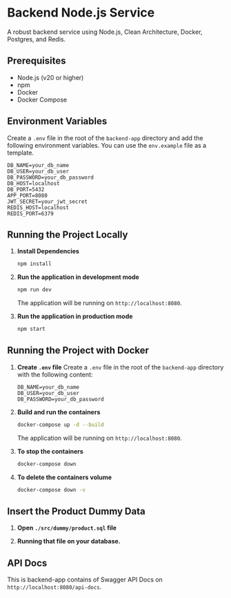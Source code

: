 # Backend Node.js Service

A robust backend service using Node.js, Clean Architecture, Docker, Postgres, and Redis.

## Prerequisites

- Node.js (v20 or higher)
- npm
- Docker
- Docker Compose

## Environment Variables

Create a `.env` file in the root of the `backend-app` directory and add the following environment variables. You can use the `env.example` file as a template.

```
DB_NAME=your_db_name
DB_USER=your_db_user
DB_PASSWORD=your_db_password
DB_HOST=localhost
DB_PORT=5432
APP_PORT=8080
JWT_SECRET=your_jwt_secret
REDIS_HOST=localhost
REDIS_PORT=6379
```

## Running the Project Locally

1.  **Install Dependencies**
    ```bash
    npm install
    ```

2.  **Run the application in development mode**
    ```bash
    npm run dev
    ```
    The application will be running on `http://localhost:8080`.

3.  **Run the application in production mode**
    ```bash
    npm start
    ```

## Running the Project with Docker

1.  **Create `.env` file**
    Create a `.env` file in the root of the `backend-app` directory with the following content:
    ```
    DB_NAME=your_db_name
    DB_USER=your_db_user
    DB_PASSWORD=your_db_password
    ```

2.  **Build and run the containers**
    ```bash
    docker-compose up -d --build
    ```
    The application will be running on `http://localhost:8080`.

3.  **To stop the containers**
    ```bash
    docker-compose down

4.  **To delete the containers volume**
    ```bash
    docker-compose down -v

## Insert the Product Dummy Data
1.  **Open `./src/dummy/product.sql` file**

2.  **Running that file on your database.**    

## API Docs

This is backend-app contains of Swagger API Docs on `http://localhost:8080/api-docs`.